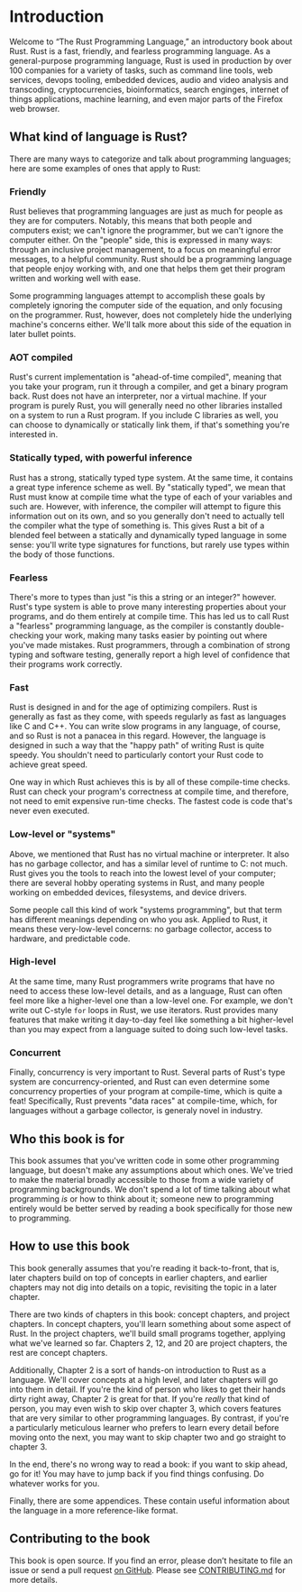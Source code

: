 # Introduction

Welcome to “The Rust Programming Language,” an introductory book about Rust.
Rust is a fast, friendly, and fearless programming language. As a
general-purpose programming language, Rust is used in production by over 100
companies for a variety of tasks, such as command line tools, web services,
devops tooling, embedded devices, audio and video analysis and transcoding,
cryptocurrencies, bioinformatics, search enginges, internet of things
applications, machine learning, and even major parts of the Firefox web
browser.

## What kind of language is Rust?

There are many ways to categorize and talk about programming languages; here
are some examples of ones that apply to Rust:

### Friendly

Rust believes that programming languages are just as much for people as they
are for computers. Notably, this means that both people and computers exist; we
can't ignore the programmer, but we can't ignore the computer either. On the
"people" side, this is expressed in many ways: through an inclusive project
management, to a focus on meaningful error messages, to a helpful community.
Rust should be a programming language that people enjoy working with, and
one that helps them get their program written and working well with ease.

Some programming languages attempt to accomplish these goals by completely
ignoring the computer side of the equation, and only focusing on the
programmer. Rust, however, does not completely hide the underlying machine's
concerns either. We'll talk more about this side of the equation in later
bullet points.

### AOT compiled

Rust's current implementation is "ahead-of-time compiled", meaning that you
take your program, run it through a compiler, and get a binary program back.
Rust does not have an interpreter, nor a virtual machine. If your program is
purely Rust, you will generally need no other libraries installed on a system
to run a Rust program. If you include C libraries as well, you can choose to
dynamically or statically link them, if that's something you're interested in.

### Statically typed, with powerful inference

Rust has a strong, statically typed type system. At the same time, it
contains a great type inference scheme as well. By "statically typed", we
mean that Rust must know at compile time what the type of each of your
variables and such are. However, with inference, the compiler will attempt to
figure this information out on its own, and so you generally don't need to
actually tell the compiler what the type of something is. This gives Rust a
bit of a blended feel between a statically and dynamically typed language in
some sense: you'll write type signatures for functions, but rarely use types
within the body of those functions.

### Fearless

There's more to types than just "is this a string or an integer?" however.
Rust's type system is able to prove many interesting properties about your
programs, and do them entirely at compile time. This has led us to call Rust
a "fearless" programming language, as the compiler is constantly double-checking
your work, making many tasks easier by pointing out where you've made mistakes.
Rust programmers, through a combination of strong typing and software testing,
generally report a high level of confidence that their programs work correctly.

### Fast

Rust is designed in and for the age of optimizing compilers. Rust is
generally as fast as they come, with speeds regularly as fast as languages
like C and C++. You can write slow programs in any language, of course, and
so Rust is not a panacea in this regard. However, the language is designed in
such a way that the "happy path" of writing Rust is quite speedy. You
shouldn't need to particularly contort your Rust code to achieve great speed.

One way in which Rust achieves this is by all of these compile-time checks.
Rust can check your program's correctness at compile time, and therefore, not
need to emit expensive run-time checks. The fastest code is code that's never
even executed.

### Low-level or "systems"

Above, we mentioned that Rust has no virtual machine or interpreter. It also
has no garbage collector, and has a similar level of runtime to C: not much.
Rust gives you the tools to reach into the lowest level of your computer;
there are several hobby operating systems in Rust, and many people working on
embedded devices, filesystems, and device drivers.

Some people call this kind of work "systems programming", but that term has
different meanings depending on who you ask. Applied to Rust, it means these
very-low-level concerns: no garbage collector, access to hardware, and
predictable code.

### High-level

At the same time, many Rust programmers write programs that have no need to
access these low-level details, and as a language, Rust can often feel more
like a higher-level one than a low-level one. For example, we don't write out
C-style `for` loops in Rust, we use iterators. Rust provides many features
that make writing it day-to-day feel like something a bit higher-level than
you may expect from a language suited to doing such low-level tasks.

### Concurrent

Finally, concurrency is very important to Rust. Several parts of Rust's type
system are concurrency-oriented, and Rust can even determine some concurrency
properties of your program at compile-time, which is quite a feat!
Specifically, Rust prevents "data races" at compile-time, which, for
languages without a garbage collector, is generaly novel in industry.

## Who this book is for

This book assumes that you've written code in some other programming
language, but doesn't make any assumptions about which ones. We've tried to
make the material broadly accessible to those from a wide variety of
programming backgrounds. We don't spend a lot of time talking about what
programming *is* or how to think about it; someone new to programming
entirely would be better served by reading a book specifically for those new
to programming.

## How to use this book

This book generally assumes that you're reading it back-to-front, that is, later
chapters build on top of concepts in earlier chapters, and earlier chapters may
not dig into details on a topic, revisiting the topic in a later chapter.

There are two kinds of chapters in this book: concept chapters, and project
chapters. In concept chapters, you'll learn something about some aspect of Rust.
In the project chapters, we'll build small programs together, applying what we've
learned so far. Chapters 2, 12, and 20 are project chapters, the rest are concept
chapters.

Additionally, Chapter 2 is a sort of hands-on introduction to Rust as a
language. We'll cover concepts at a high level, and later chapters will go
into them in detail. If you're the kind of person who likes to get their
hands dirty right away, Chapter 2 is great for that. If you're *really* that
kind of person, you may even wish to skip over chapter 3, which covers
features that are very similar to other programming languages. By contrast,
if you're a particularly meticulous learner who prefers to learn every detail
before moving onto the next, you may want to skip chapter two and go straight
to chapter 3.

In the end, there's no wrong way to read a book: if you want to skip ahead,
go for it! You may have to jump back if you find things confusing. Do
whatever works for you.

Finally, there are some appendices. These contain useful information about
the language in a more reference-like format.

## Contributing to the book

This book is open source. If you find an error, please don’t hesitate to file an
issue or send a pull request [on GitHub]. Please see [CONTRIBUTING.md] for
more details.

[on GitHub]: https://github.com/rust-lang/book
[CONTRIBUTING.md]: https://github.com/rust-lang/book/blob/master/CONTRIBUTING.md
